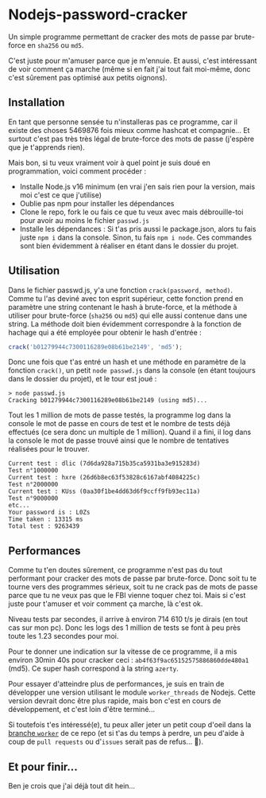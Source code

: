 # Nodejs-password-cracker
Un simple programme permettant de cracker des mots de passe par brute-force en ``sha256`` ou ``md5``.

C'est juste pour m'amuser parce que je m'ennuie. Et aussi, c'est intéressant de voir comment ça marche (même si en fait j'ai tout fait moi-même, donc c'est sûrement pas optimisé aux petits oignons).

## Installation
En tant que personne sensée tu n'installeras pas ce programme, car il existe des choses 5469876 fois mieux comme hashcat et compagnie... Et surtout c'est pas très très légal de brute-force des mots de passe (j'espère que je t'apprends rien).

Mais bon, si tu veux vraiment voir à quel point je suis doué en programmation, voici comment procéder :
- Installe Node.js v16 minimum (en vrai j'en sais rien pour la version, mais moi c'est ce que j'utilise)
- Oublie pas npm pour installer les dépendances
- Clone le repo, fork le ou fais ce que tu veux avec mais débrouille-toi pour avoir au moins le fichier ``passwd.js``
- Installe les dépendances : Si t'as pris aussi le package.json, alors tu fais juste ``npm i`` dans la console. Sinon, tu fais ``npm i node``. Ces commandes sont bien évidemment à réaliser en étant dans le dossier du projet.

## Utilisation
Dans le fichier passwd.js, y'a une fonction ``crack(password, method)``. Comme tu l'as deviné avec ton esprit supérieur, cette fonction prend en paramètre une string contenant le hash à brute-force, et la méthode à utiliser pour brute-force (``sha256`` ou ``md5``) qui elle aussi contenue dans une string. La méthode doit bien évidemment correspondre à la fonction de hachage qui a été employée pour obtenir le hash d'entrée :

```js
crack('b01279944c7300116289e08b61be2149', 'md5');
```

Donc une fois que t'as entré un hash et une méthode en paramètre de la fonction ``crack()``, un petit ``node passwd.js`` dans la console (en étant toujours dans le dossier du projet), et le tour est joué :

```
> node passwd.js
Cracking b01279944c7300116289e08b61be2149 (using md5)...
```

Tout les 1 million de mots de passe testés, la programme log dans la console le mot de passe en cours de test et le nombre de tests déjà effectués (ce sera donc un multiple de 1 million). Quand il a fini, il log dans la console le mot de passe trouvé ainsi que le nombre de tentatives réalisées pour le trouver.

```
Current test : dlic (7d6da928a715b35ca5931ba3e915283d)
Test n°1000000
Current test : hxre (26d6b8ec63f53828c6167abf4084225c)
Test n°2000000
Current test : KUss (0aa30f1be4dd63d6f9ccff9fb93ec11a)
Test n°9000000
etc...
Your password is : L0Zs
Time taken : 13315 ms
Total test : 9263439
```

## Performances
Comme tu t'en doutes sûrement, ce programme n'est pas du tout performant pour cracker des mots de passe par brute-force. Donc soit tu te tourne vers des programmes sérieux, soit tu ne crack pas de mots de passe parce que tu ne veux pas que le FBI vienne toquer chez toi. Mais si c'est juste pour t'amuser et voir comment ça marche, là c'est ok.

Niveau tests par secondes, il arrive à environ 714 610 t/s je dirais (en tout cas sur mon pc). Donc les logs des 1 million de tests se font à peu près toute les 1.23 secondes pour moi.

Pour te donner une indication sur la vitesse de ce programme, il a mis environ 30min 40s pour cracker ceci : ``ab4f63f9ac65152575886860dde480a1`` (md5). Ce super hash correspond à la string ``azerty``.

Pour essayer d'atteindre plus de performances, je suis en train de développer une version utilisant le module ``worker_threads`` de Nodejs. Cette version devrait donc être plus rapide, mais bon c'est en cours de développement, et c'est loin d'être terminé...

Si toutefois t'es intéressé(e), tu peux aller jeter un petit coup d'oeil dans la [branche ``worker``](https://github.com/Ptitet/Nodejs-password-cracker/tree/worker) de ce repo (et si t'as du temps à perdre, un peu d'aide à coup de ``pull requests`` ou d'``issues`` serait pas de refus... 👀).

## Et pour finir...
Ben je crois que j'ai déjà tout dit hein...